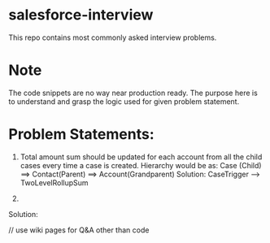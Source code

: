 # salesforce-interview
This repo contains most commonly asked interview problems.

# Note
The code snippets are no way near production ready.
The purpose here is to understand and grasp the logic used for given problem statement.

# Problem Statements:

1. Total amount sum should be updated for each account from all the child cases every time a case is created. Hierarchy would be as: Case (Child) ==> Contact(Parent) ==> Account(Grandparent)
Solution: CaseTrigger --> TwoLevelRollupSum

2. 
Solution:

// use wiki pages for Q&A other than code